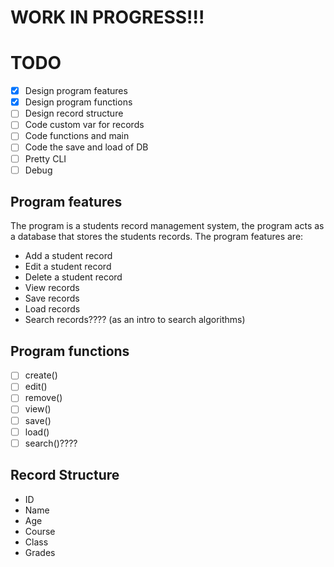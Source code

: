 # WORK IN PROGRESS!!!

# TODO

- [X] Design program features
- [X] Design program functions
- [ ] Design record structure
- [ ] Code custom var for records
- [ ] Code functions and main
- [ ] Code the save and load of DB
- [ ] Pretty CLI
- [ ] Debug

## Program features

The program is a students record management system, the program acts as a database
that stores the students records. The program features are:
- Add a student record
- Edit a student record
- Delete a student record
- View records
- Save records
- Load records
- Search records???? (as an intro to search algorithms)

## Program functions
- [ ] create()
- [ ] edit()
- [ ] remove()
- [ ] view()
- [ ] save()
- [ ] load()
- [ ] search()????

## Record Structure
- ID
- Name
- Age
- Course
- Class
- Grades